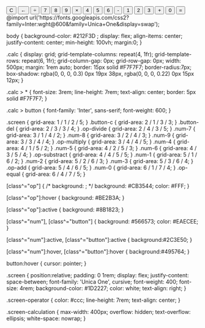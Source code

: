 <!DOCTYPE html>
<html>    
<head>

</head>
<div class="calc">
        <div id="screen" class="screen">
            <div class="screen-operator"></div>
            <div class="screen-calculation"></div>
        </div>
        <button class="button-c">C</button>
        <button class="button-del">←</button>
        <button class="op-divide">÷</button>
        <button class="num-7">7</button>
        <button class="num-8">8</button>
        <button class="num-9">9</button>
        <button class="op-multiply">×</button>
        <button class="num-4">4</button>
        <button class="num-5">5</button>
        <button class="num-6">6</button>
        <button class="op-substract">-</button>
        <button class="num-1">1</button>
        <button class="num-2">2</button>
        <button class="num-3">3</button>
        <button class="op-add">+</button>
        <button class="num-0">0</button>
        <button class="op-equal">=</button>
    </div>



<body>
  @import url('https://fonts.googleapis.com/css2?family=Inter:wght@600&family=Unica+One&display=swap');

body {
    background-color: #212F3D ;
    display: flex;
    align-items: center;
    justify-content: center;
    min-height: 100vh;
    margin:0;
}
  
.calc {
    display: grid;
    grid-template-columns: repeat(4, 1fr);
    grid-template-rows: repeat(6, 1fr);
    grid-column-gap: 0px;
    grid-row-gap: 0px;
    width: 500px;
    margin: 1rem auto;
    border: 15px solid #F7F7F7;
    border-radius:7px;
    box-shadow: rgba(0, 0, 0, 0.3) 0px 19px 38px, rgba(0, 0, 0, 0.22) 0px 15px 12px;
}
  
.calc > * {
    font-size: 3rem;
    line-height: 7rem;
    text-align: center;
    border: 5px solid #F7F7F7;
}

.calc > button {
    font-family: 'Inter', sans-serif;
    font-weight: 600;
}
  
.screen { grid-area: 1 / 1 / 2 / 5; }
.button-c { grid-area: 2 / 1 / 3 / 3; }
.button-del { grid-area: 2 / 3 / 3 / 4; }
.op-divide { grid-area: 2 / 4 / 3 / 5; }
.num-7 { grid-area: 3 / 1 / 4 / 2; }
.num-8 { grid-area: 3 / 2 / 4 / 3; }
.num-9 { grid-area: 3 / 3 / 4 / 4; }
.op-multiply { grid-area: 3 / 4 / 4 / 5; }
.num-4 { grid-area: 4 / 1 / 5 / 2; }
.num-5 { grid-area: 4 / 2 / 5 / 3; }
.num-6 { grid-area: 4 / 3 / 5 / 4; }
.op-substract { grid-area: 4 / 4 / 5 / 5; }
.num-1 { grid-area: 5 / 1 / 6 / 2; }
.num-2 { grid-area: 5 / 2 / 6 / 3; }
.num-3 { grid-area: 5 / 3 / 6 / 4; }
.op-add { grid-area: 5 / 4 / 6 / 5; }
.num-0 { grid-area: 6 / 1 / 7 / 4; }
.op-equal { grid-area: 6 / 4 / 7 / 5; }

[class^="op"] {
    /* background: ; */
    background: #CB3544;
    color: #FFF;
}

[class^="op"]:hover {
    background: #BE2B3A;
}

[class^="op"]:active {
    background: #8B1823;
}
  
[class^="num"], [class^="button"] {
    background: #566573;
    color: #EAECEE;
}

[class^="num"]:active, [class^="button"]:active {
    background:#2C3E50;
}

[class^="num"]:hover, [class^="button"]:hover {
    background:#495764;
}

button:hover {
    cursor: pointer;
}
  
.screen {
    position:relative;
    padding: 0 1rem;
    display: flex;
    justify-content: space-between;
    font-family: 'Unica One', cursive;
    font-weight: 400;
    font-size: 4rem;
    background-color: #1D2227;
    color: white;
    text-align: right;
}

.screen-operator {
    color: #ccc;
    line-height: 7rem;
    text-align: center;
}

.screen-calculation {
  max-width: 400px;
  overflow: hidden;
  text-overflow: ellipsis;
  white-space: nowrap;
}
<script>
  
  let result = 0;
let onScreen = '0';
let operator;
let mathBuffer;
let screen = document.querySelector('.screen-calculation');

function buttonClick(value) {
    if (isNaN(parseInt(value))) {
      handleClick(value);
    } else {
      handleNumber(value);
    }
    render();
}

function render() {
    screen.innerText = onScreen;
    (typeof operator == "undefined") ? showOperator('') : showOperator(operator);
}

function handleNumber(value) {    
    if (onScreen === '0' || onScreen === result) {
        onScreen = value;
    } else {
        onScreen += value;
    }
}

function handleMath(value) {
    if (onScreen === '0') {
        return;
    }

    let mathBuffer = parseInt(onScreen);

    if (result === 0) {
        result = mathBuffer;
    } else {
        doMath(mathBuffer)
    }

    operator = value;
    onScreen = result;
}

function doMath(mathBuffer) {
    if (operator === "×") { result *= mathBuffer; }
    if (operator === "-") { result -= mathBuffer; }
    if (operator === "+") { result += mathBuffer; }
    if (operator === "÷") { result /= mathBuffer; }
}

function showOperator(val) {
    let currentOperator = document.querySelector('.screen-operator');
    currentOperator.innerText = val;
}

function handleClick(value) {
   switch(value) {
        case "C":
            result = 0;
            mathBuffer = 0;
            operator = undefined;
            onScreen = "0";
            break;
        case "←":
            if (onScreen.length === 1) {
                onScreen = "0";
            } else {
                onScreen = onScreen.substring(0, onScreen.length - 1);
            }
            break;
        case "=":
            if (operator === null) {
                return;
            }
            doMath(parseInt(onScreen));
            operator = value;            
            onScreen = +result;
            result = 0;
            break;
        case "+":
        case "-":
        case "×":
        case "÷":
            handleMath(value);
            break;    
   }
}

function initCalc() {
    const calcButtons = document.querySelectorAll("button");
    for (let i = 0; i < calcButtons.length; i++) {
        calcButtons[i].addEventListener("click", function(event) {
            buttonClick(event.target.innerText);          
        });
    }
    render();
}

initCalc();
  
  
  </script>
</body>
</html>




 
